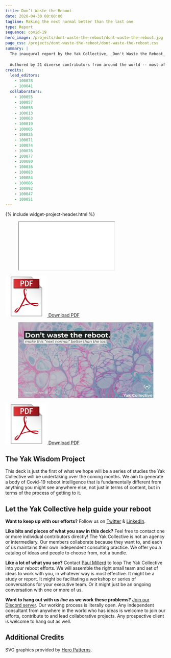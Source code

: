 ```yaml
---
title: Don’t Waste the Reboot
date: 2020-04-30 00:00:00
tagline: Making the next normal better than the last one
type: Report
sequence: covid-19
hero_image: /projects/dont-waste-the-reboot/dont-waste-the-reboot.jpg
page_css: /projects/dont-waste-the-reboot/dont-waste-the-reboot.css
summary: |
  The inaugural report by the Yak Collective, _Don't Waste the Reboot_ offers organizations a smorgasbord of 25 creative and unexpected provocations, ideas, and action frameworks to navigate the COVID-19 crisis.
  
  Authored by 21 diverse contributors from around the world -- most of whom are working together for the first time -- we believe this report will get you thinking about your reboot efforts in a bolder, more imaginative way. Let us know what you think!
credits:
  lead_editors:
    - 100078
    - 100041
  collaborators:
    - 100055
    - 100057
    - 100058
    - 100013
    - 100063
    - 100019
    - 100065
    - 100025
    - 100071
    - 100074
    - 100076
    - 100077
    - 100080
    - 100036
    - 100083
    - 100084
    - 100086
    - 100092
    - 100047
    - 100051
---
```

{% include widget-project-header.html %}

<div id="pdf-slideshow" class="center-box pdf-slideshow-wrapper">
	<div class="box-interior"><div>
		<figure class="ma0">
			<div class="pdf-slideshow relative">
				<iframe src="dont-waste-the-reboot/dont-waste-the-reboot-2020-10-28.pdf#view=fitH" class="w-100 h-100 absolute top-0 left-0 bn"></iframe>
			</div>
		</figure>
		<figcaption class="yak-content">
			<p><a href="dont-waste-the-reboot/dont-waste-the-reboot-2020-10-28.pdf"><img class="h1" src="../img/pdf.png" alt="Download PDF"> Download PDF</a></p>
		</figcaption>
	</div></div>
</div>

<div id="pdf-slideshow-fallback" class="center-box pdf-slideshow-wrapper">
	<div class="box-interior"><div>
		<figure class="ma0">
			<div class="pdf-slideshow relative">
				<a href="dont-waste-the-reboot/dont-waste-the-reboot-2020-10-28.pdf" class="silent-link"><img src="dont-waste-the-reboot/dont-waste-the-reboot-2020-10-28.jpg" title="Don't Waste the Reboot" class="w-100 h-100 absolute top-0 left-0 ba bw2"></a>
			</div>
		</figure>
		<figcaption class="yak-content">
			<p><a href="dont-waste-the-reboot/dont-waste-the-reboot-2020-10-28.pdf"><img class="h1" src="../img/pdf.png" alt="Download PDF"> Download PDF</a></p>
		</figcaption>
	</div></div>
</div>

## The Yak Wisdom Project

This deck is just the first of what we hope will be a series of studies the Yak Collective will be undertaking over the coming months. We aim to generate a body of Covid-19 reboot intelligence that is fundamentally different from anything you might see anywhere else, not just in terms of content, but in terms of the process of getting to it.

## Let the Yak Collective help guide your reboot

**Want to keep up with our efforts?** Follow us on [Twitter](https://twitter.com/yak_collective) & [LinkedIn](https://www.linkedin.com/company/yak-collective/).

**Like bits and pieces of what you saw in this deck?** Feel free to contact one or more individual contributors directly! The Yak Collective is not an agency or intermediary. Our members collaborate because they want to, and each of us maintains their own independent consulting practice. We offer you a catalog of ideas and people to choose from, not a bundle.

**Like a lot of what you see?** Contact [Paul Millerd](/members/100078.html) to loop The Yak Collective into your reboot efforts. We will assemble the right small team and set of ideas to work with you, in whatever way is most effective. It might be a study or report. It might be facilitating a workshop or series of conversations for your executive team. Or it might just be an ongoing conversation with one or more of us.

**Want to hang out with us _live_ as we work these problems?** [Join our Discord server](/join.html). Our working process is literally open. Any independent consultant from anywhere in the world who has ideas is welcome to join our efforts, contribute to and lead collaborative projects. Any prospective client is welcome to hang out as well.

## Additional Credits

SVG graphics provided by [Hero Patterns](https://www.heropatterns.com/).

<script src="../js/pdfobject.min.js"></script>
<script>
	if (PDFObject.supportsPDFs) {
		document.querySelector("#pdf-slideshow-fallback").remove();
	} else {
		document.querySelector("#pdf-slideshow").remove();
	};
</script>
